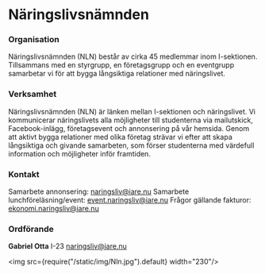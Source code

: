 # Näringslivsnämnden

### Organisation
Näringslivsnämnden (NLN) består av cirka 45 medlemmar inom I-sektionen. Tillsammans med en styrgrupp, en företagsgrupp och en eventgrupp samarbetar vi för att bygga långsiktiga relationer med näringslivet.

### Verksamhet
Näringslivsnämnden (NLN) är länken mellan I-sektionen och näringslivet. Vi kommunicerar näringslivets alla möjligheter till studenterna via mailutskick, Facebook-inlägg, företagsevent och annonsering på vår hemsida. Genom att aktivt bygga relationer med olika företag strävar vi efter att skapa långsiktiga och givande samarbeten, som förser studenterna med värdefull information och möjligheter inför framtiden.

### Kontakt
Samarbete annonsering: naringsliv@iare.nu
Samarbete lunchföreläsning/event: event.naringsliv@iare.nu
Frågor gällande fakturor: ekonomi.naringsliv@iare.nu

### Ordförande

__Gabriel Otta__ 
I-23
naringsliv@iare.nu

<img src={require("/static/img/Nln.jpg").default} width="230"/>

